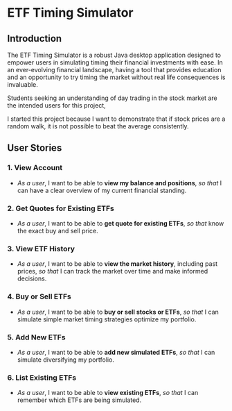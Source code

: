 # ETF Timing Simulator

## Introduction

The ETF Timing Simulator is a robust Java desktop application designed to empower users in simulating timing their financial investments with ease. In an ever-evolving financial landscape, having a tool that provides education and an opportunity to try timing the market without real life consequences is invaluable.

Students seeking an understanding of day trading in the stock market are the intended users for this project,

I started this project because I want to demonstrate that if stock prices are a random walk, it is not possible to beat the average consistently.

## User Stories

### 1. View Account
- *As a user*, I want to be able to **view my balance and positions**, *so that* I can have a clear overview of my current financial standing.

### 2. Get Quotes for Existing ETFs
- *As a user*, I want to be able to **get quote for existing ETFs**, *so that* know the exact buy and sell price.

### 3. View ETF History
- *As a user*, I want to be able to **view the market history**, including past prices, *so that* I can track the market over time and make informed decisions.

### 4. Buy or Sell ETFs
- *As a user*, I want to be able to **buy or sell stocks or ETFs**, *so that* I can simulate simple market timing strategies optimize my portfolio.

### 5. Add New ETFs
- *As a user*, I want to be able to **add new simulated ETFs**, *so that* I can simulate diversifying my portfolio.

### 6. List Existing ETFs
- *As a user*, I want to be able to **view existing ETFs**, *so that* I can remember which ETFs are being simulated.
